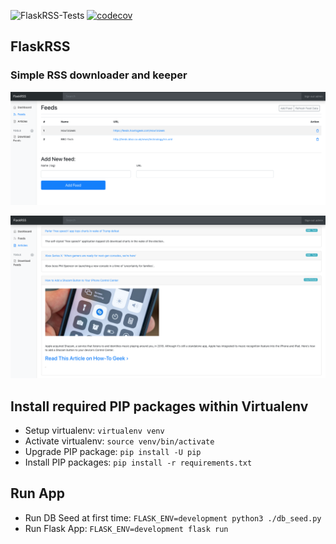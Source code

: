 ![FlaskRSS-Tests](https://github.com/Pytlicek/FlaskRSS/workflows/FlaskRSS-Tests/badge.svg)  [![codecov](https://codecov.io/gh/Pytlicek/FlaskRSS/branch/main/graph/badge.svg)](https://codecov.io/gh/Pytlicek/FlaskRSS)
## FlaskRSS
### Simple RSS downloader and keeper  

![](/app/static/images/screenshot_1.png "Example 1")  

![](/app/static/images/screenshot_2.png "Example 2")

## Install required PIP packages within Virtualenv
- Setup virtualenv: `virtualenv venv` 
- Activate virtualenv: `source venv/bin/activate` 
- Upgrade PIP package: `pip install -U pip` 
- Install PIP packages: `pip install -r requirements.txt` 

## Run App
- Run DB Seed at first time: `FLASK_ENV=development python3 ./db_seed.py`
- Run Flask App: `FLASK_ENV=development flask run`
